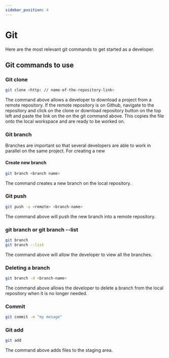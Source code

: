 ```yaml
---
sidebar_position: 4
---
```


# Git

Here are the most relevant git commands to get started as a developer.


## Git commands to use

### Git clone

```bash
git clone <http: // name-of-the-repository-link>
```
The command above allows a developer to download a project from a remote repository. If the remote repository is on Github, navigate to the repository and click on the clone or download repository button on the top left and paste the link on the on the git command above. This copies the file onto the local workspace and are ready to be worked on.


### Git branch

Branches are important so that several developers are able to work in parallel on the same project. For creating a new 

#### Create new branch

```bash
git branch <branch name>
```

The command creates a new branch on the local repository.

### Git push

````bash
git push -u <remote> <branch-name>
````
The command above will push the new branch into a remote repository.

### git branch or git branch --list

```bash 
git branch 
git branch --list
```
The command above will allow the developer to view all the branches.

### Deleting a branch

```bash
git branch -d <branch-name> 
```
The command above allows the developer to delete a branch from the local repository when it is no longer needed.


### Commit

```bash
git commit -m "my mesage"
```

### Git add

```bash
git add
```
The command above adds files to the staging area.
